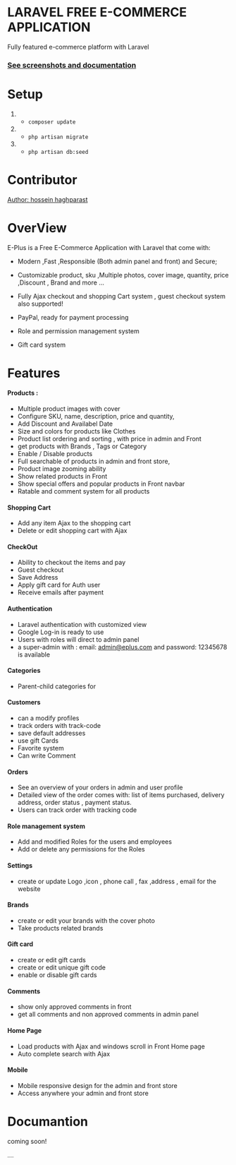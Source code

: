 # LARAVEL FREE E-COMMERCE APPLICATION 
Fully featured e-commerce platform with Laravel 
###  [See screenshots and documentation](http://findhossein.ir/index.php/e-plus/overview "See screenshots and documention")



# Setup 
1. - `composer update `
2. - `php artisan migrate`
3. - `php artisan db:seed`

# Contributor
[Author: hossein haghparast](http://findhossein.ir "author: hossein haghparast")


# OverView
E-Plus is a Free E-Commerce Application with Laravel that come with:

- Modern ,Fast ,Responsible (Both admin panel and front) and Secure;

- Customizable product, sku ,Multiple photos,  cover image, quantity, price ,Discount , Brand  and more ...

- Fully Ajax checkout and shopping Cart system ,
guest checkout system also supported!

- PayPal, ready for payment processing

- Role and permission management system

- Gift card system

# Features

#### Products :
- Multiple product images with cover
- Configure SKU, name, description, price and quantity,
- Add Discount and Availabel Date
- Size and colors for products like Clothes
- Product list ordering and sorting , with price in admin and Front
- get products with Brands , Tags or Category 
- Enable / Disable products
- Full searchable of products in admin and front store,
- Product image zooming ability
- Show related products in Front
- Show special offers and popular products in Front navbar
- Ratable and comment system for all products

#### Shopping Cart
- Add any item Ajax to the shopping cart
- Delete or edit shopping cart with Ajax

#### CheckOut
- Ability to checkout the items and pay
- Guest checkout
- Save Address 
- Apply gift card for Auth user
- Receive emails after payment 

#### Authentication
- Laravel authentication with customized view
- Google Log-in is ready to use
- Users with roles will direct to admin panel
- a super-admin with : email: admin@eplus.com 
                and password: 12345678
                is available

#### Categories
- Parent-child categories for 

#### Customers
-  can a modify profiles 
-  track orders with track-code 
-  save default addresses
-  use gift Cards 
-  Favorite  system 
-  Can write Comment

#### Orders
- See an overview of your orders in admin and user profile
- Detailed view of the order comes with: list of items purchased, delivery address, order status , payment status.
- Users can track order with tracking code

#### Role management system

-  Add and modified Roles for the users and employees
-  Add or delete any permissions for the Roles

#### Settings

-  create or update Logo ,icon ,  phone call  , fax ,address , email for the website

#### Brands

- create or edit your brands with the cover photo
- Take products related brands 

#### Gift card

-   create or edit gift cards
-   create or edit unique gift code
-  enable or disable gift cards

#### Comments

-  show only approved comments in front
-  get all comments and non approved comments in admin panel 

#### Home Page
- Load products with Ajax and windows scroll in Front Home page
- Auto complete search with Ajax 

#### Mobile

- Mobile responsive design for the admin and front store
- Access anywhere your admin and front store








# Documantion
coming soon!




`__`

